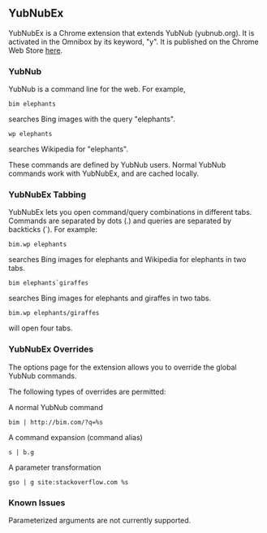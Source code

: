 ## YubNubEx

YubNubEx is a Chrome extension that extends YubNub (yubnub.org). It is activated in the Omnibox by its keyword, "y". It is published on the Chrome Web Store [here](https://chrome.google.com/webstore/detail/yubnubex/nicbdnpoplkppcjbbidaikbalaelmcac?hl=en&gl=US).


### YubNub

YubNub is a command line for the web. For example,

    bim elephants

searches Bing images with the query "elephants".

    wp elephants

searches Wikipedia for "elephants".

These commands are defined by YubNub users. Normal YubNub commands work with YubNubEx, and are cached locally.


### YubNubEx Tabbing

YubNubEx lets you open command/query combinations in different tabs. Commands are separated by dots (.) and queries are separated by backticks (`). For example:

    bim.wp elephants

searches Bing images for elephants and Wikipedia for elephants in two tabs.

    bim elephants`giraffes

searches Bing images for elephants and giraffes in two tabs.

    bim.wp elephants/giraffes

will open four tabs.


### YubNubEx Overrides

The options page for the extension allows you to override the global YubNub commands.

The following types of overrides are permitted:

A normal YubNub command

    bim | http://bim.com/?q=%s

A command expansion (command alias)

    s | b.g

A parameter transformation

    gso | g site:stackoverflow.com %s
   
   
### Known Issues

Parameterized arguments are not currently supported.

